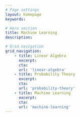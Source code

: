 ```yaml
---
# Page settings
layout: homepage
keywords:

# Hero section
title: Machine Learning
description:

# Grid navigation
grid_navigation:
    - title: Linear Algebra
      excerpt:
      cta:
      url: 'linear-algebra'
    - title: Probability Theory
      excerpt:
      cta:
      url: 'probability-theory'
    - title: Machine Learning
      excerpt:
      cta:
      url: 'machine-learning'
---
```

